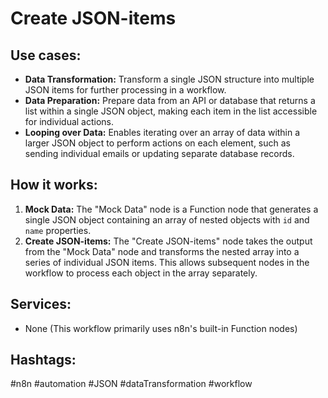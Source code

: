 # Create JSON-items

## Use cases:

*   **Data Transformation:** Transform a single JSON structure into multiple JSON items for further processing in a workflow.
*   **Data Preparation:** Prepare data from an API or database that returns a list within a single JSON object, making each item in the list accessible for individual actions.
*   **Looping over Data:** Enables iterating over an array of data within a larger JSON object to perform actions on each element, such as sending individual emails or updating separate database records.

## How it works:

1.  **Mock Data:** The "Mock Data" node is a Function node that generates a single JSON object containing an array of nested objects with `id` and `name` properties.
2.  **Create JSON-items:** The "Create JSON-items" node takes the output from the "Mock Data" node and transforms the nested array into a series of individual JSON items. This allows subsequent nodes in the workflow to process each object in the array separately.

## Services:

*   None (This workflow primarily uses n8n's built-in Function nodes)

## Hashtags:

#n8n #automation #JSON #dataTransformation #workflow
